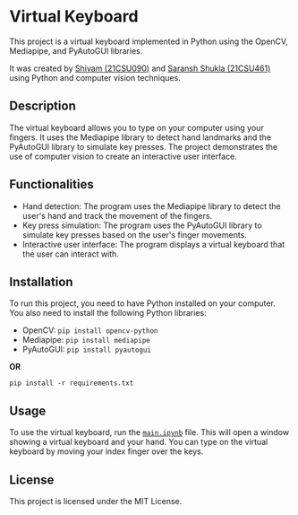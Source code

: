 # Virtual Keyboard

This project is a virtual keyboard implemented in Python using the OpenCV, Mediapipe, and PyAutoGUI libraries. 

It was created by [Shivam (21CSU090)](https://github.com/ShivamGoyal03) and [Saransh Shukla (21CSU461)](https://github.com/saransh-2021) using Python and computer vision techniques.

## Description

The virtual keyboard allows you to type on your computer using your fingers. It uses the Mediapipe library to detect hand landmarks and the PyAutoGUI library to simulate key presses. The project demonstrates the use of computer vision to create an interactive user interface.

## Functionalities

- Hand detection: The program uses the Mediapipe library to detect the user's hand and track the movement of the fingers.
- Key press simulation: The program uses the PyAutoGUI library to simulate key presses based on the user's finger movements.
- Interactive user interface: The program displays a virtual keyboard that the user can interact with.

## Installation

To run this project, you need to have Python installed on your computer. You also need to install the following Python libraries:

- OpenCV: `pip install opencv-python`
- Mediapipe: `pip install mediapipe`
- PyAutoGUI: `pip install pyautogui`

**OR**

```
pip install -r requirements.txt
```

## Usage

To use the virtual keyboard, run the [`main.ipynb`](https://github.com/saransh-2021/AI-Onscreen-Virtual-Keyboard/blob/main/main.ipynb) file. This will open a window showing a virtual keyboard and your hand. You can type on the virtual keyboard by moving your index finger over the keys.

## License

This project is licensed under the MIT License.
